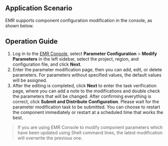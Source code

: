 

## Application Scenario
EMR supports component configuration modification in the console, as shown below.

## Operation Guide
1. Log in to the [EMR Console](https://console.cloud.tencent.com/emr), select **Parameter Configuration** > **Modify Parameters** in the left sidebar, select the project, region, and configuration file, and click **Next**.
2. Enter the parameter modification page, then you can add, edit, or delete parameters. For parameters without specified values, the default values will be assigned.
3. After the editing is completed, click **Next** to enter the task verification page, where you can add a note to the modifications and double check the parameters that will be changed. After confirming everything is correct, click **Submit and Distribute Configuration**.
Please wait for the parameter modification task to be submitted. You can choose to restart the component immediately or restart at a scheduled time that works the best.
>If you are using EMR Console to modify component parameters which have been updated using Shell command lines, the latest modification will overwrite the previous one.
>

